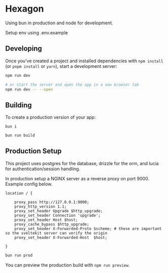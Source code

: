 # Hexagon

Using bun in production and node for development.

Setup env using .env.example

## Developing

Once you've created a project and installed dependencies with `npm install` (or `pnpm install` or `yarn`), start a development server:

```bash
npm run dev

# or start the server and open the app in a new browser tab
npm run dev -- --open
```

## Building

To create a production version of your app:

```
bun i
```

```bash
bun run build
```

## Production Setup

This project uses postgres for the database, drizzle for the orm, and lucia for authentication/session handling.

In production setup a NGINX server as a reverse proxy on port 9000. Example config below.

```nginx
location / {

    proxy_pass http://127.0.0.1:9000;
    proxy_http_version 1.1;
    proxy_set_header Upgrade $http_upgrade;
    proxy_set_header Connection 'upgrade';
    proxy_set_header Host $host;
    proxy_cache_bypass $http_upgrade;
    proxy_set_header X-Forwarded-Proto $scheme; # these are important so the sveltekit server can verify the origin
    proxy_set_header X-Forwarded-Host  $host;

}
```

```bash
bun run prod
```

You can preview the production build with `npm run preview`.

